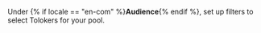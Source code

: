 
Under {% if locale == "en-com" %}**Audience**{% endif %}, set up filters to select Tolokers for your pool.
